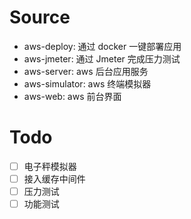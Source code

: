 # Source

- aws-deploy: 通过 docker 一键部署应用
- aws-jmeter: 通过 Jmeter 完成压力测试
- aws-server: aws 后台应用服务
- aws-simulator: aws 终端模拟器
- aws-web: aws 前台界面

# Todo

- [ ] 电子秤模拟器
- [ ] 接入缓存中间件
- [ ] 压力测试
- [ ] 功能测试
